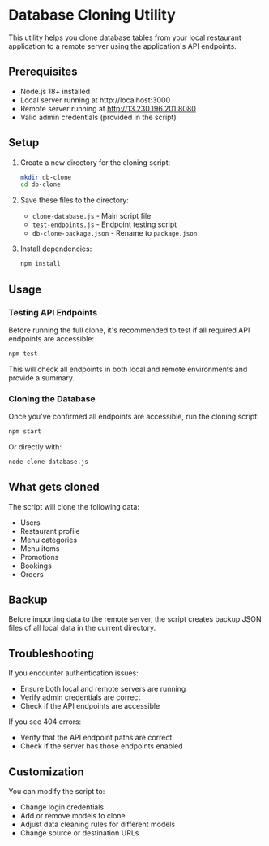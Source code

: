 # Database Cloning Utility

This utility helps you clone database tables from your local restaurant application to a remote server using the application's API endpoints.

## Prerequisites

- Node.js 18+ installed
- Local server running at http://localhost:3000
- Remote server running at http://13.230.196.201:8080
- Valid admin credentials (provided in the script)

## Setup

1. Create a new directory for the cloning script:

   ```sh
   mkdir db-clone
   cd db-clone
   ```

2. Save these files to the directory:

   - `clone-database.js` - Main script file
   - `test-endpoints.js` - Endpoint testing script
   - `db-clone-package.json` - Rename to `package.json`

3. Install dependencies:
   ```sh
   npm install
   ```

## Usage

### Testing API Endpoints

Before running the full clone, it's recommended to test if all required API endpoints are accessible:

```sh
npm test
```

This will check all endpoints in both local and remote environments and provide a summary.

### Cloning the Database

Once you've confirmed all endpoints are accessible, run the cloning script:

```sh
npm start
```

Or directly with:

```sh
node clone-database.js
```

## What gets cloned

The script will clone the following data:

- Users
- Restaurant profile
- Menu categories
- Menu items
- Promotions
- Bookings
- Orders

## Backup

Before importing data to the remote server, the script creates backup JSON files of all local data in the current directory.

## Troubleshooting

If you encounter authentication issues:

- Ensure both local and remote servers are running
- Verify admin credentials are correct
- Check if the API endpoints are accessible

If you see 404 errors:

- Verify that the API endpoint paths are correct
- Check if the server has those endpoints enabled

## Customization

You can modify the script to:

- Change login credentials
- Add or remove models to clone
- Adjust data cleaning rules for different models
- Change source or destination URLs
